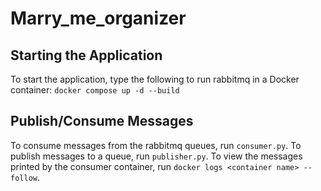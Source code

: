# Marry_me_organizer
## Starting the Application
To start the application, type the following to run rabbitmq in a Docker container:
`docker compose up -d --build`

## Publish/Consume Messages
To consume messages from the rabbitmq queues, run `consumer.py`. To publish messages to a queue, run `publisher.py`. To view the messages printed by the consumer container, run `docker logs <container name> --follow`.